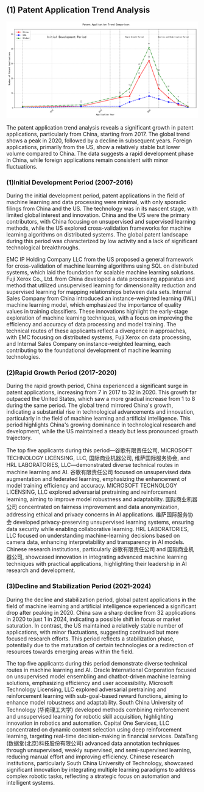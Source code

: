 ## (1) Patent Application Trend Analysis
![Trend Chart](./trend_chart.png "Patent Application Trend Chart")

The patent application trend analysis reveals a significant growth in patent applications, particularly from China, starting from 2017. The global trend shows a peak in 2020, followed by a decline in subsequent years. Foreign applications, primarily from the US, show a relatively stable but lower volume compared to China. The data suggests a rapid development phase in China, while foreign applications remain consistent with minor fluctuations.
### (1)Initial Development Period (2007-2016)

During the initial development period, patent applications in the field of machine learning and data processing were minimal, with only sporadic filings from China and the US. The technology was in its nascent stage, with limited global interest and innovation. China and the US were the primary contributors, with China focusing on unsupervised and supervised learning methods, while the US explored cross-validation frameworks for machine learning algorithms on distributed systems. The global patent landscape during this period was characterized by low activity and a lack of significant technological breakthroughs.

EMC IP Holding Company LLC from the US proposed a general framework for cross-validation of machine learning algorithms using SQL on distributed systems, which laid the foundation for scalable machine learning solutions. Fuji Xerox Co., Ltd. from China developed a data processing apparatus and method that utilized unsupervised learning for dimensionality reduction and supervised learning for mapping relationships between data sets. Internal Sales Company from China introduced an instance-weighted learning (IWL) machine learning model, which emphasized the importance of quality values in training classifiers. These innovations highlight the early-stage exploration of machine learning techniques, with a focus on improving the efficiency and accuracy of data processing and model training. The technical routes of these applicants reflect a divergence in approaches, with EMC focusing on distributed systems, Fuji Xerox on data processing, and Internal Sales Company on instance-weighted learning, each contributing to the foundational development of machine learning technologies.

### (2)Rapid Growth Period (2017-2020)

During the rapid growth period, China experienced a significant surge in patent applications, increasing from 7 in 2017 to 32 in 2020. This growth far outpaced the United States, which saw a more gradual increase from 1 to 8 during the same period. The global trend mirrored China's growth, indicating a substantial rise in technological advancements and innovation, particularly in the field of machine learning and artificial intelligence. This period highlights China's growing dominance in technological research and development, while the US maintained a steady but less pronounced growth trajectory.

The top five applicants during this period—谷歌有限责任公司, MICROSOFT TECHNOLOGY LICENSING, LLC, 国际商业机器公司, 维萨国际服务协会, and HRL LABORATORIES, LLC—demonstrated diverse technical routes in machine learning and AI. 谷歌有限责任公司 focused on unsupervised data augmentation and federated learning, emphasizing the enhancement of model training efficiency and accuracy. MICROSOFT TECHNOLOGY LICENSING, LLC explored adversarial pretraining and reinforcement learning, aiming to improve model robustness and adaptability. 国际商业机器公司 concentrated on fairness improvement and data anonymization, addressing ethical and privacy concerns in AI applications. 维萨国际服务协会 developed privacy-preserving unsupervised learning systems, ensuring data security while enabling collaborative learning. HRL LABORATORIES, LLC focused on understanding machine-learning decisions based on camera data, enhancing interpretability and transparency in AI models. Chinese research institutions, particularly 谷歌有限责任公司 and 国际商业机器公司, showcased innovation in integrating advanced machine learning techniques with practical applications, highlighting their leadership in AI research and development.

### (3)Decline and Stabilization Period (2021-2024)

During the decline and stabilization period, global patent applications in the field of machine learning and artificial intelligence experienced a significant drop after peaking in 2020. China saw a sharp decline from 32 applications in 2020 to just 1 in 2024, indicating a possible shift in focus or market saturation. In contrast, the US maintained a relatively stable number of applications, with minor fluctuations, suggesting continued but more focused research efforts. This period reflects a stabilization phase, potentially due to the maturation of certain technologies or a redirection of resources towards emerging areas within the field.

The top five applicants during this period demonstrate diverse technical routes in machine learning and AI. Oracle International Corporation focused on unsupervised model ensembling and chatbot-driven machine learning solutions, emphasizing efficiency and user accessibility. Microsoft Technology Licensing, LLC explored adversarial pretraining and reinforcement learning with sub-goal-based reward functions, aiming to enhance model robustness and adaptability. South China University of Technology (华南理工大学) developed methods combining reinforcement and unsupervised learning for robotic skill acquisition, highlighting innovation in robotics and automation. Capital One Services, LLC concentrated on dynamic content selection using deep reinforcement learning, targeting real-time decision-making in financial services. DataTang (数据堂(北京)科技股份有限公司) advanced data annotation techniques through unsupervised, weakly supervised, and semi-supervised learning, reducing manual effort and improving efficiency. Chinese research institutions, particularly South China University of Technology, showcased significant innovation by integrating multiple learning paradigms to address complex robotic tasks, reflecting a strategic focus on automation and intelligent systems.


